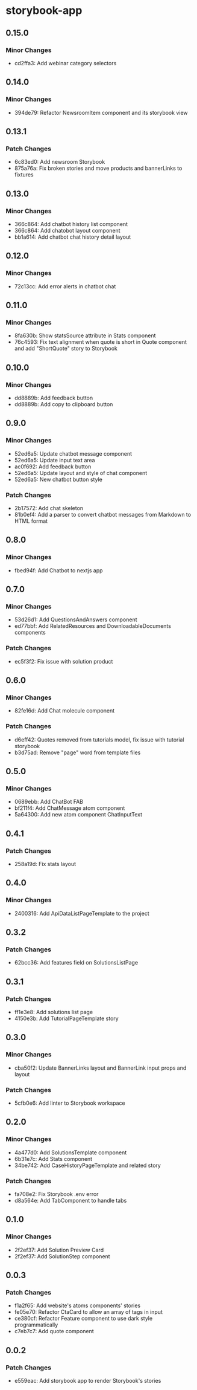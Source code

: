 # storybook-app

## 0.15.0

### Minor Changes

- cd2ffa3: Add webinar category selectors

## 0.14.0

### Minor Changes

- 394de79: Refactor NewsroomItem component and its storybook view

## 0.13.1

### Patch Changes

- 6c83ed0: Add newsroom Storybook
- 875a76a: Fix broken stories and move products and bannerLinks to fixtures

## 0.13.0

### Minor Changes

- 366c864: Add chatbot history list component
- 366c864: Add chatobot layout component
- bb1a614: Add chatbot chat history detail layout

## 0.12.0

### Minor Changes

- 72c13cc: Add error alerts in chatbot chat

## 0.11.0

### Minor Changes

- 8fa630b: Show statsSource attribute in Stats component
- 76c4593: Fix text alignment when quote is short in Quote component and add "ShortQuote" story to Storybook

## 0.10.0

### Minor Changes

- dd8889b: Add feedback button
- dd8889b: Add copy to clipboard button

## 0.9.0

### Minor Changes

- 52ed6a5: Update chatbot message component
- 52ed6a5: Update input text area
- ac0f692: Add feedback button
- 52ed6a5: Update layout and style of chat component
- 52ed6a5: New chatbot button style

### Patch Changes

- 2b17572: Add chat skeleton
- 81b0ef4: Add a parser to convert chatbot messages from Markdown to HTML format

## 0.8.0

### Minor Changes

- fbed94f: Add Chatbot to nextjs app

## 0.7.0

### Minor Changes

- 53d26d1: Add QuestionsAndAnswers component
- ed77bbf: Add RelatedResources and DownloadableDocuments components

### Patch Changes

- ec5f3f2: Fix issue with solution product

## 0.6.0

### Minor Changes

- 82fe16d: Add Chat molecule component

### Patch Changes

- d6eff42: Quotes removed from tutorials model, fix issue with tutorial storybook
- b3d75ad: Remove "page" word from template files

## 0.5.0

### Minor Changes

- 0689ebb: Add ChatBot FAB
- bf211f4: Add ChatMessage atom component
- 5a64300: Add new atom component ChatInputText

## 0.4.1

### Patch Changes

- 258a19d: Fix stats layout

## 0.4.0

### Minor Changes

- 2400316: Add ApiDataListPageTemplate to the project

## 0.3.2

### Patch Changes

- 62bcc36: Add features field on SolutionsListPage

## 0.3.1

### Patch Changes

- ff1e3e8: Add solutions list page
- 4150e3b: Add TutorialPageTemplate story

## 0.3.0

### Minor Changes

- cba50f2: Update BannerLinks layout and BannerLink input props and layout

### Patch Changes

- 5cfb0e6: Add linter to Storybook workspace

## 0.2.0

### Minor Changes

- 4a477d0: Add SolutionsTemplate component
- 6b31e7c: Add Stats component
- 34be742: Add CaseHistoryPageTemplate and related story

### Patch Changes

- fa708e2: Fix Storybook .env error
- d8a564e: Add TabComponent to handle tabs

## 0.1.0

### Minor Changes

- 2f2ef37: Add Solution Preview Card
- 2f2ef37: Add SolutionStep component

## 0.0.3

### Patch Changes

- f1a2f65: Add website's atoms components' stories
- fe05e70: Refactor CtaCard to allow an array of tags in input
- ce380cf: Refactor Feature component to use dark style programmatically
- c7eb7c7: Add quote component

## 0.0.2

### Patch Changes

- e559eac: Add storybook app to render Storybook's stories
